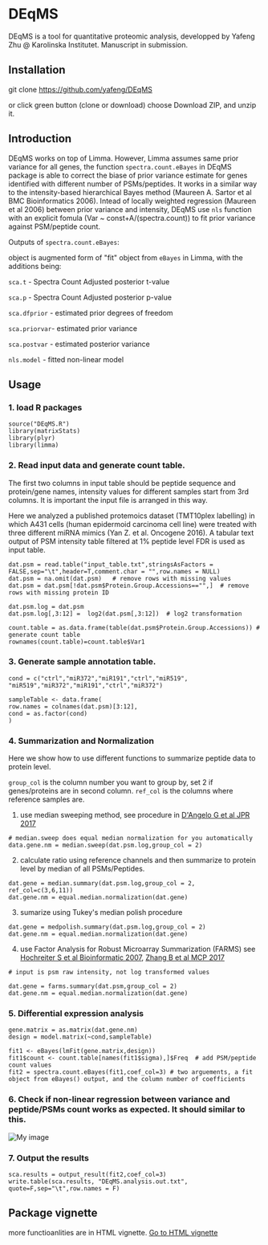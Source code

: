 # DEqMS
DEqMS is a tool for quantitative proteomic analysis, developped by Yafeng Zhu @ Karolinska Institutet. Manuscript in submission.

## Installation
git clone https://github.com/yafeng/DEqMS

or click green button (clone or download) choose Download ZIP, and unzip it.

## Introduction
DEqMS works on top of Limma. However, Limma assumes same prior variance for all genes, the function `spectra.count.eBayes` in DEqMS package  is able to correct the biase of prior variance estimate for genes identified with different number of PSMs/peptides. It works in a similar way to the intensity-based hierarchical Bayes method (Maureen A. Sartor et al BMC Bioinformatics 2006). Intead of locally weighted regression (Maureen et al 2006) between prior variance and intensity, DEqMS use `nls` function with an explicit fomula (Var ~ const+A/(spectra.count)) to fit prior variance against PSM/peptide count.

Outputs of `spectra.count.eBayes`:

object is augmented form of "fit" object from `eBayes` in Limma, with the additions being:

`sca.t`     - Spectra Count Adjusted posterior t-value

`sca.p`     - Spectra Count Adjusted posterior p-value

`sca.dfprior` - estimated prior degrees of freedom

`sca.priorvar`- estimated prior variance

`sca.postvar` - estimated posterior variance

`nls.model` - fitted non-linear model

## Usage
### 1. load R packages
```{r}
source("DEqMS.R")
library(matrixStats)
library(plyr)
library(limma)
```

### 2. Read input data and generate count table.
The first two columns in input table should be peptide sequence and protein/gene names, intensity values for different samples start from 3rd columns. It is important the input file is arranged in this way.

Here we analyzed a published protemoics dataset (TMT10plex labelling) in which A431 cells (human epidermoid carcinoma cell line) were treated with three different miRNA mimics (Yan Z. et al. Oncogene 2016). A tabular text output of PSM intensity table filtered at 1% peptide level FDR is used as input table.

```{r}
dat.psm = read.table("input_table.txt",stringsAsFactors = FALSE,sep="\t",header=T,comment.char = "",row.names = NULL)
dat.psm = na.omit(dat.psm)   # remove rows with missing values
dat.psm = dat.psm[!dat.psm$Protein.Group.Accessions=="",]  # remove rows with missing protein ID

dat.psm.log = dat.psm
dat.psm.log[,3:12] =  log2(dat.psm[,3:12])  # log2 transformation

count.table = as.data.frame(table(dat.psm$Protein.Group.Accessions)) # generate count table
rownames(count.table)=count.table$Var1
```
### 3. Generate sample annotation table.
```{r}
cond = c("ctrl","miR372","miR191","ctrl","miR519",
"miR519","miR372","miR191","ctrl","miR372")

sampleTable <- data.frame(
row.names = colnames(dat.psm)[3:12],
cond = as.factor(cond)
)
```

### 4. Summarization and Normalization
Here we show how to use different functions to summarize peptide data to protein level.

 `group_col` is the column number you want to group by, set 2 if genes/proteins are in second column.
`ref_col`  is the columns where reference samples are.

1. use median sweeping method, see procedure in [D'Angelo G et al JPR 2017](https://www.ncbi.nlm.nih.gov/pubmed/28745510)
```{r}
# median.sweep does equal median normalization for you automatically
data.gene.nm = median.sweep(dat.psm.log,group_col = 2)
```

2. calculate ratio using reference channels and then summarize to protein level by median of all PSMs/Peptides.
```{r}
dat.gene = median.summary(dat.psm.log,group_col = 2, ref_col=c(3,6,11))
dat.gene.nm = equal.median.normalization(dat.gene)
```

3. sumarize using Tukey's median polish procedure
```{r}
dat.gene = medpolish.summary(dat.psm.log,group_col = 2)
dat.gene.nm = equal.median.normalization(dat.gene)
```

4. use Factor Analysis for Robust Microarray Summarization (FARMS)
see [Hochreiter S et al Bioinformatic 2007](http://bioinformatics.oxfordjournals.org/cgi/content/abstract/22/8/943), [Zhang B et al MCP 2017](https://www.ncbi.nlm.nih.gov/pubmed/28302922)
```{r}
# input is psm raw intensity, not log transformed values

dat.gene = farms.summary(dat.psm,group_col = 2)
dat.gene.nm = equal.median.normalization(dat.gene)
```

### 5. Differential expression analysis
```{r}
gene.matrix = as.matrix(dat.gene.nm)
design = model.matrix(~cond,sampleTable)

fit1 <- eBayes(lmFit(gene.matrix,design))
fit1$count <- count.table[names(fit1$sigma),]$Freq  # add PSM/peptide count values
fit2 = spectra.count.eBayes(fit1,coef_col=3) # two arguements, a fit object from eBayes() output, and the column number of coefficients
```
### 6. Check if non-linear regression between variance and peptide/PSMs count works as expected. It should similar to this.
![My image](https://github.com/yafeng/DEqMS/blob/master/image/nls.fit.png)

### 7. Output the results
```{r}
sca.results = output_result(fit2,coef_col=3)
write.table(sca.results, "DEqMS.analysis.out.txt", quote=F,sep="\t",row.names = F)
```

## Package vignette
more functioanlities are in HTML vignette.  [Go to HTML vignette](https://yafeng.github.io/DEqMS/index.html)




